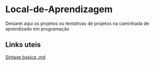 # Local-de-Aprendizagem
Deixarei aqui os projetos ou tentativas de projetos na caminhada de aprendizado em programação

## Links uteis
[Sintaxe basica .md](https://www.markdownguide.org/basic-syntax/)
